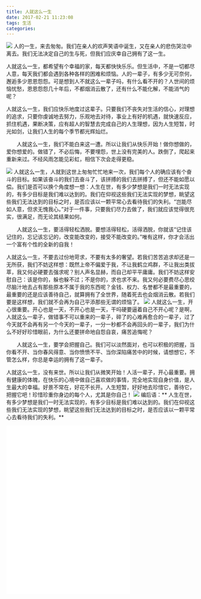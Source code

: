 ```yaml
---
title: 人就这么一生
date: 2017-02-21 11:23:08
tags: 生活
categories:
---
```


![](http://ojgqaw3ls.bkt.clouddn.com/renjiuzhemeyibeizi5.jpg)
人的一生，来去匆匆。我们在亲人的欢声笑语中诞生，又在亲人的悲伤哭泣中离去。我们无法决定自己的生与死，但我们应庆幸自己拥有了这一生。
<!--more-->
人就这么一生，都希望有个幸福的家，每天都快快乐乐。但生活中，不是一切都尽人意，每天我们都会遇到各种各样的困难和烦恼。人的一辈子，有多少无可奈何，邂逅多少恩恩怨怨。可是想到人不就这么一辈子吗，有什么看不开的？人世间的烦恼忧愁，恩恩怨怨几十年后，不都烟消云散了，还有什么不能化解，不能消气的呢？


人就这么一生，我们应快乐地度过这辈子。只要我们不丧失对生活的信心，对理想的追求，只要你虔诚地去努力，乐观地去对待，事业上有好的机遇，就快速反应，抓住机遇，果断决策，应有超人的智慧去完成自己的人生理想，因为人生短暂，时光如剑，让我们人生的每个季节都光辉灿烂。

 　　人就这么一生，我们不能白来这一遭。所以让我们从快乐开始！做你想做的，爱你想爱的。做错了，不必后悔，不要埋怨，世上没有完美的人。跌倒了，爬起来重新来过。不经风雨怎能见彩虹，相信下次会走得更稳。

![](http://ojgqaw3ls.bkt.clouddn.com/renjiuzhemeyibeizi3.jpg)
 人就这么一生，人就到这世上匆匆忙忙地来一次，我们每个人的确应该有个奋斗的目标。如果该奋斗的我们去奋斗了，该拼搏的我们去拼搏了，但还不能如愿以偿。我们是否可以换个角度想一想：人生在世，有多少梦想是我们一时无法实现的，有多少目标是我们难以达到的。我们在仰视这些我们无法实现的梦想，眺望这些我们无法达到的目标之时，是否应该以一颗平常心去看待我们的失利。“岂能尽如人意，但求无愧我心。”对于一件事，只要我们尽力去做了，我们就应该觉得很充实，很满足，而无论其结果如何。 

　　人就这么一生，要活得轻松洒脱。要想活得轻松，活得洒脱，你就该“记住该记住的，忘记该忘记的，改变能改变的，接受不能改变的。”唯有这样，你才会活出一个富有个性的全新的自我！


人就这么一生，不要去过份地苛求，不要有太多的奢望。若我们苦苦追求却还是一无所获，我们不妨这样想：既然上帝不偏爱于我，不让我鹤立鸡群，不让我出类拔萃，我又何必硬要去强求呢？别人声名显赫，而自己却平平庸庸。我们不妨这样安慰自己：该是你的，躲也躲不过；不是你的，求也求不来。我又何必要费尽心思绞尽脑汁地去占有那些原本不属于我的东西呢？金钱、权力、名誉都不是最重要的，最重要的还是应该善待自己，就算拥有了全世界，随着死去也会烟消云散。若我们要是这样想，我们就不会再为自己平添那些无谓的烦恼了。
![](http://ojgqaw3ls.bkt.clouddn.com/renjiuzhemeyibeizi4.jpg)
人就这么一生，开心很重要。开心也是一天，不开心也是一天，干吗硬要逼着自己不开心呢？是啊，人就这么一辈子，做错事不可以重来的一辈子，碎了的心难再愈合的一辈子，过了今天就不会再有另一个今天的一辈子，一分一秒都不会再回头的一辈子，我们为什么不好好珍惜眼前，为什么还要拼命地自怨自哀，痛苦追悔呢？

　　人就这么一生，要学会把握自己。我们可以淡然面对，也可以积极的把握，当你看不开、当你春风得意、当你愤愤不平、当你深陷痛苦中的时候，请想想它，不管怎么样，你总是幸运的拥有了这一辈子。


人就这么一生，没有来世。所以让我们从微笑开始！人活一辈子，开心最重要。拥有健康的体魄，在快乐的心境中做自己喜欢做的事情，完全地实现自身价值，是人生最大的幸福。好景不常在，好花不长开。人生短暂，好好地去珍惜它，善待它，把握它吧！珍惜珍重你身边的每个人，尤其是你自己！
![](http://ojgqaw3ls.bkt.clouddn.com/renjiuzhemeyibeizi2.jpg)
编后语：** 人生在世，有多少梦想是我们一时无法实现的，有多少目标是我们难以达到的。我们在仰视这些我们无法实现的梦想，眺望这些我们无法达到的目标之时，是否应该以一颗平常心去看待我们的失利。**
<iframe frameborder="no" border="0" marginwidth="0" marginheight="0" width=330 height=450 src="//music.163.com/outchain/player?type=1&id=34994565&auto=1&height=430"></iframe>

